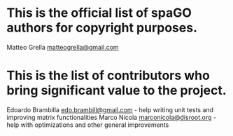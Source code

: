 # This is the official list of spaGO authors for copyright purposes.

Matteo Grella <matteogrella@gmail.com>

# This is the list of contributors who bring significant value to the project.

Edoardo Brambilla <edo.brambill@gmail.com> - help writing unit tests and improving matrix functionalities
Marco Nicola <marconicola@disroot.org> - help with optimizations and other general improvements 
